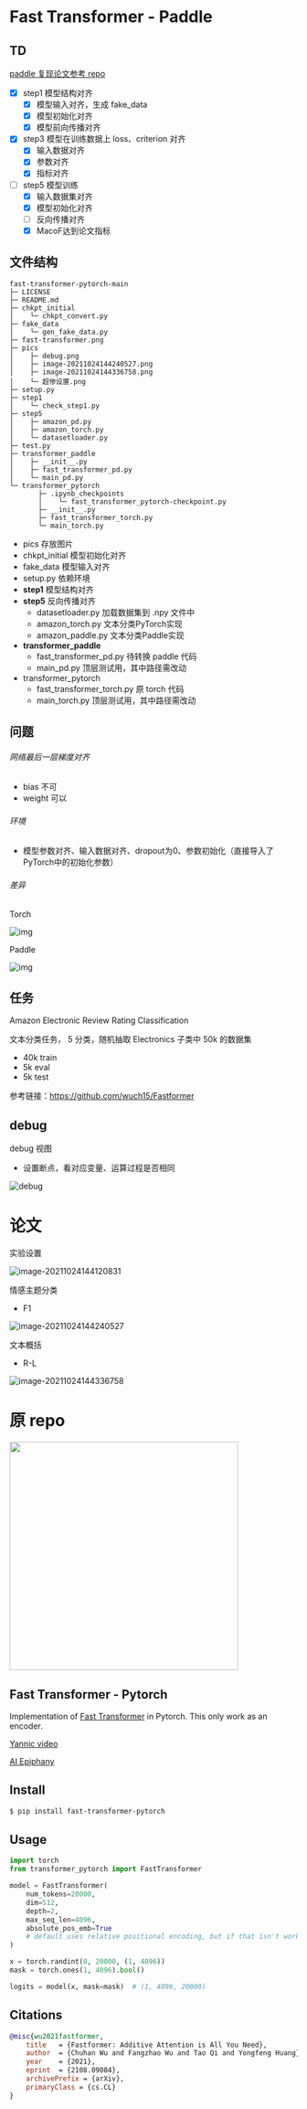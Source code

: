 # Fast Transformer - Paddle

## TD

[paddle 复现论文参考 repo](https://github.com/PaddlePaddle/models/blob/develop/docs/ThesisReproduction_CV.md)

- [x] step1 模型结构对齐
  - [x] 模型输入对齐，生成 fake_data
  - [x] 模型初始化对齐
  - [x] 模型前向传播对齐
- [x] step3 模型在训练数据上 loss、criterion 对齐
  - [x] 输入数据对齐
  - [x] 参数对齐
  - [x] 指标对齐
- [ ] step5 模型训练
  - [x] 输入数据集对齐
  - [x] 模型初始化对齐
  - [ ] 反向传播对齐
  - [x] MacoF达到论文指标

## 文件结构

```
fast-transformer-pytorch-main
├─ LICENSE
├─ README.md
├─ chkpt_initial
│    └─ chkpt_convert.py
├─ fake_data
│    └─ gen_fake_data.py
├─ fast-transformer.png
├─ pics
│    ├─ debug.png
│    ├─ image-20211024144240527.png
│    ├─ image-20211024144336758.png
│    └─ 超惨设置.png
├─ setup.py
├─ step1
│    └─ check_step1.py
├─ step5
│    ├─ amazon_pd.py
│    ├─ amazon_torch.py
│    └─ datasetloader.py
├─ test.py
├─ transformer_paddle
│    ├─ __init__.py
│    ├─ fast_transformer_pd.py
│    └─ main_pd.py
└─ transformer_pytorch
       ├─ .ipynb_checkpoints
       │    └─ fast_transformer_pytorch-checkpoint.py
       ├─ __init__.py
       ├─ fast_transformer_torch.py
       └─ main_torch.py
```

- pics 存放图片
- chkpt_initial 模型初始化对齐
- fake_data 模型输入对齐
- setup.py 依赖环境
- **step1** 模型结构对齐
- **step5** 反向传播对齐
  - datasetloader.py 加载数据集到 .npy 文件中
  - amazon_torch.py 文本分类PyTorch实现
  - amazon_paddle.py 文本分类Paddle实现
- **transformer_paddle** 
  - fast_transformer_pd.py 待转换 paddle 代码
  - main_pd.py 顶层测试用，其中路径需改动
- transformer_pytorch 
  - fast_transformer_torch.py 原 torch 代码
  - main_torch.py 顶层测试用，其中路径需改动

## 问题

###### 网络最后一层梯度对齐

- bias 不可
- weight 可以

###### 环境

- 模型参数对齐、输入数据对齐、dropout为0、参数初始化（直接导入了PyTorch中的初始化参数）

###### 差异

Torch

![img](pics/反向对齐2.png)

Paddle

![img](pics/反向对齐1.png)

## 任务

Amazon Electronic Review Rating Classification

文本分类任务， 5 分类，随机抽取 Electronics 子类中 50k 的数据集

- 40k train
- 5k eval
- 5k test

参考链接：https://github.com/wuch15/Fastformer

## debug

debug 视图

- 设置断点，看对应变量、运算过程是否相同

![debug](pics/debug.png)



# 论文

实验设置

![image-20211024144120831](pics/超惨设置.png)

情感主题分类

- F1

![image-20211024144240527](pics/image-20211024144240527.png)

文本概括

- R-L

![image-20211024144336758](pics/image-20211024144336758.png)

# 原 repo

<img src="./fast-transformer.png" width="400px"></img>

## Fast Transformer - Pytorch

Implementation of <a href="https://arxiv.org/abs/2108.09084">Fast Transformer</a> in Pytorch. This only work as an encoder.

<a href="https://www.youtube.com/watch?v=qgUegkefocg">Yannic video</a>

<a href="https://www.youtube.com/watch?v=Ich5TIvdYRE">AI Epiphany</a>

## Install

```bash
$ pip install fast-transformer-pytorch
```

## Usage

```python
import torch
from transformer_pytorch import FastTransformer

model = FastTransformer(
    num_tokens=20000,
    dim=512,
    depth=2,
    max_seq_len=4096,
    absolute_pos_emb=True
    # default uses relative positional encoding, but if that isn't working, then turn on absolute positional embedding by setting this to True
)

x = torch.randint(0, 20000, (1, 4096))
mask = torch.ones(1, 4096).bool()

logits = model(x, mask=mask)  # (1, 4096, 20000)
```

## Citations

```bibtex
@misc{wu2021fastformer,
    title   = {Fastformer: Additive Attention is All You Need}, 
    author  = {Chuhan Wu and Fangzhao Wu and Tao Qi and Yongfeng Huang},
    year    = {2021},
    eprint  = {2108.09084},
    archivePrefix = {arXiv},
    primaryClass = {cs.CL}
}
```

